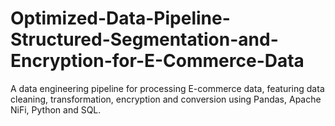 # Optimized-Data-Pipeline-Structured-Segmentation-and-Encryption-for-E-Commerce-Data
A data engineering pipeline for processing E-commerce data, featuring data cleaning, transformation, encryption and conversion using Pandas, Apache NiFi, Python and SQL.
